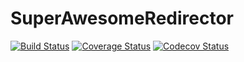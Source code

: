 # SuperAwesomeRedirector

[![Build Status](https://travis-ci.org/csprayca/superawesomeredirector.svg?branch=master)](https://travis-ci.org/csprayca/superawesomeredirector)
[![Coverage Status](https://coveralls.io/repos/github/csprayca/superawesomeredirector/badge.svg?branch=master)](https://coveralls.io/github/csprayca/superawesomeredirector?branch=master)
[![Codecov Status](https://codecov.io/gh/csprayca/superawesomeredirector/coverage.svg?branch=master)](https://codecov.io/gh/csprayca/superawesomeredirector?branch=master)
